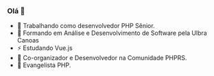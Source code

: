 ### Olá 👋

- 🔭 Trabalhando como desenvolvedor PHP Sênior.
- 🌱 Formando em Análise e Desenvolvimento de Software pela Ulbra Canoas
- ⚡ Estudando Vue.js
- 👯 Co-organizador e Desenvolvedor na Comunidade PHPRS.
- 💬 Evangelista PHP.


<!--
**maikonoia/maikonoia** is a ✨ _special_ ✨ repository because its `README.md` (this file) appears on your GitHub profile.

Here are some ideas to get you started:

- 🔭 I’m currently working on ...
- 🌱 I’m currently learning ...
- 👯 I’m looking to collaborate on ...
- 🤔 I’m looking for help with ...
- 💬 Ask me about ...
- 📫 How to reach me: ...
- 😄 Pronouns: ...
- ⚡ Fun fact: ...
-->
